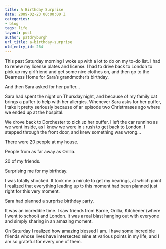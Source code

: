 ```yaml
---
title: A Birthday Surprise
date: 2009-02-23 00:00:00 Z
categories:
- blog
tags: life
layout: post
author: patdryburgh
url_title: a-birthday-surprise
old_entry_id: 264
---
```


This past Saturday morning I woke up with a lot to do on my to-do list. I had to renew my license plates and license. I had to drive back to London to pick up my girlfriend and get some nice clothes on, and then go to the Dearness Home for Sara’s grandmother’s birthday.

And then Sara asked for her puffer…

Sara had spent the night on Thursday night, and because of my family cat brings a puffer to help with her allergies. Whenever Sara asks for her puffer, I take it pretty seriously because of an episode two Christmases ago where we ended up at the hospital.

We drove back to Dorchester to pick up her puffer. I left the car running as we went inside, as I knew we were in a rush to get back to London. I stepped through the front door, and knew something was wrong…

There were 20 people at my house.

People from as far away as Orillia.

20 of my friends.

Surprising me for my birthday.

I was totally shocked. It took me a minute to get my bearings, at which point I realized that everything leading up to this moment had been planned just right for this very moment.

Sara had planned a surprise birthday party.

It was an incredible time. I saw friends from Barrie, Orillia, Kitchener (where I went to school) and London. It was a real blast hanging out with everyone and simply sharing in an amazing moment.

On Saturday I realized how amazing blessed I am. I have some incredible friends whose lives have intersected mine at various points in my life, and I am so grateful for every one of them.